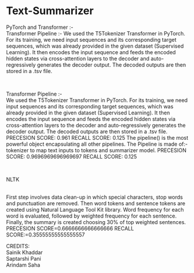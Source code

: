 # Text-Summarizer

PyTorch and Transformer :- <br>
Transformer Pipeline :-
We used the T5Tokenizer Transformer in PyTorch. For its training, we need input
sequences and its corresponding target sequences, which was already provided in the
given dataset (Supervised Learning). It then encodes the input sequence and feeds the
encoded hidden states via cross-attention layers to the decoder and auto-regressively
generates the decoder output. The decoded outputs are then stored in a .tsv file.

<br>

Transformer Pipeline :- <br>
We used the T5Tokenizer Transformer in PyTorch. For its training, we need input
sequences and its corresponding target sequences, which was already provided in the
given dataset (Supervised Learning). It then encodes the input sequence and feeds the
encoded hidden states via cross-attention layers to the decoder and auto-regressively
generates the decoder output. The decoded outputs are then stored in a .tsv file.
PRECESION SCORE: 0.961
RECALL SCORE: 0.125
The pipeline() is the most powerful object encapsulating all other pipelines. The
Pipeline is made of:- tokenizer to map text inputs to tokens and summarizer model.
PRECESION SCORE: 0.9696969696969697
RECALL SCORE: 0.125

<br>

NLTK

<br>
First step involves data clean-up in which special characters, stop words
and punctuation are removed.
Then word tokens and sentence tokens are created using Natural
Language Tool Kit library.
Word frequency for each word is evaluated, followed by weighted
frequency for each sentence.
Finally, the summary is created choosing 30% of top weighted
sentences.
PRECESION SCORE=0.6666666666666666
RECALL SCORE:=0.35555555555555557

<br>

CREDITS: 
<br>
Sainik Khaddar <br>
Saptarshi Pani <br>
Arindam Saha <br>

